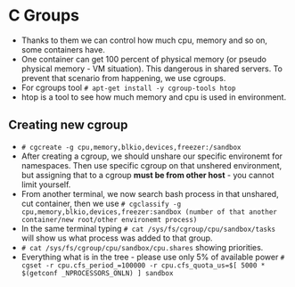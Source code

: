 # C Groups
- Thanks to them we can control how much cpu, memory and so on, some containers have.
- One container can get 100 percent of physical memory (or pseudo physical memory - VM situation). This dangerous in shared servers. To prevent that scenario from happening, we use cgroups. 
- For cgroups tool `# apt-get install -y cgroup-tools htop`
- htop is a tool to see how much memory and cpu is used in environment.

## Creating new cgroup

- `# cgcreate -g cpu,memory,blkio,devices,freezer:/sandbox`
- After creating a cgroup, we should unshare our specific environemt for namespaces. Then  use specific cgroup on that unshered environment, but assigning that to a cgroup **must be from other host** - you cannot limit yourself.
- From another terminal, we now search bash process in that unshared, cut container, then we use `# cgclassify -g cpu,memory,blkio,devices,freezer:sandbox (number of that another container/new root/other environemt process)`
- In the same terminal typing `# cat /sys/fs/cgroup/cpu/sandbox/tasks` will show us what process was added to that group.
- `# cat /sys/fs/cgroup/cpu/sandbox/cpu.shares` showing priorities.
- Everything what is in the tree - please use only 5% of available power `# cgset -r cpu.cfs_period_=100000 -r cpu.cfs_quota_us=$[ 5000 * $(getconf _NPROCESSORS_ONLN) ] sandbox`